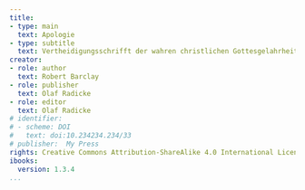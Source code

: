 ```yaml
---
title:
- type: main
  text: Apologie
- type: subtitle
  text: Vertheidigungsschrifft der wahren christlichen Gottesgelahrheit
creator:
- role: author
  text: Robert Barclay
- role: publisher
  text: Olaf Radicke
- role: editor
  text: Olaf Radicke
# identifier:
# - scheme: DOI
#   text: doi:10.234234.234/33
# publisher:  My Press
rights: Creative Commons Attribution-ShareAlike 4.0 International License
ibooks:
  version: 1.3.4
...
```

